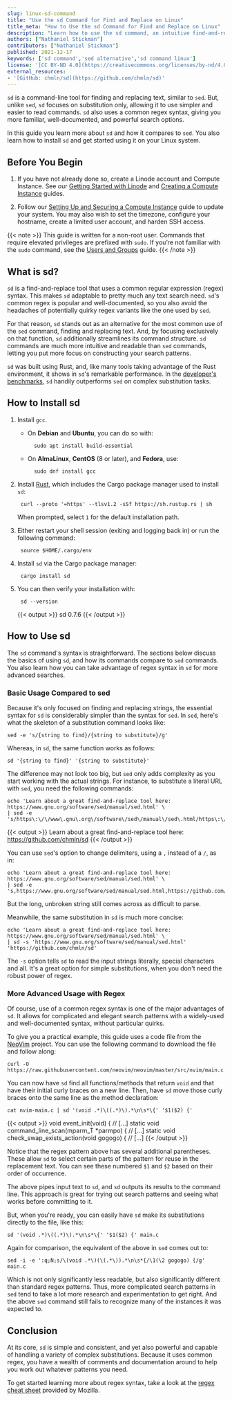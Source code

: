```yaml
---
slug: linux-sd-command
title: "Use the sd Command for Find and Replace on Linux"
title_meta: "How to Use the sd Command for Find and Replace on Linux"
description: "Learn how to use the sd command, an intuitive find-and-replace tool. It uses a standard regex syntax, and this among other features makes it an exceptional alternative to the sed command."
authors: ["Nathaniel Stickman"]
contributors: ["Nathaniel Stickman"]
published: 2021-12-17
keywords: ['sd command','sed alternative','sd command linux']
license: '[CC BY-ND 4.0](https://creativecommons.org/licenses/by-nd/4.0)'
external_resources:
- '[GitHub: chmln/sd](https://github.com/chmln/sd)'
---
```


`sd` is a command-line tool for finding and replacing text, similar to `sed`. But, unlike `sed`, `sd` focuses on substitution only, allowing it to use simpler and easier to read commands. `sd` also uses a common regex syntax, giving you more familiar, well-documented, and powerful search options.

In this guide you learn more about `sd` and how it compares to `sed`. You also learn how to install `sd` and get started using it on your Linux system.

## Before You Begin

1.  If you have not already done so, create a Linode account and Compute Instance. See our [Getting Started with Linode](/docs/products/platform/get-started/) and [Creating a Compute Instance](/docs/products/compute/compute-instances/guides/create/) guides.

1.  Follow our [Setting Up and Securing a Compute Instance](/docs/products/compute/compute-instances/guides/set-up-and-secure/) guide to update your system. You may also wish to set the timezone, configure your hostname, create a limited user account, and harden SSH access.

{{< note >}}
This guide is written for a non-root user. Commands that require elevated privileges are prefixed with `sudo`. If you’re not familiar with the `sudo` command, see the [Users and Groups](/docs/guides/linux-users-and-groups/) guide.
{{< /note >}}

## What is sd?

`sd` is a find-and-replace tool that uses a common regular expression (regex) syntax. This makes `sd` adaptable to pretty much any text search need. `sd`'s common regex is popular and well-documented, so you also avoid the headaches of potentially quirky regex variants like the one used by `sed`.

For that reason, `sd` stands out as an alternative for the most common use of the `sed` command, finding and replacing text. And, by focusing exclusively on that function, `sd` additionally streamlines its command structure. `sd` commands are much more intuitive and readable than `sed` commands, letting you put more focus on constructing your search patterns.

`sd` was built using Rust, and, like many tools taking advantage of the Rust environment, it shows in `sd`'s remarkable performance. In the [developer's benchmarks](https://github.com/chmln/sd#benchmarks), `sd` handily outperforms `sed` on complex substitution tasks.

## How to Install sd

1. Install `gcc`.

    - On **Debian** and **Ubuntu**, you can do so with:

            sudo apt install build-essential

    - On **AlmaLinux**, **CentOS** (8 or later), and **Fedora**, use:

            sudo dnf install gcc

1. Install [Rust](https://www.rust-lang.org/), which includes the Cargo package manager used to install `sd`:

        curl --proto '=https' --tlsv1.2 -sSf https://sh.rustup.rs | sh

    When prompted, select `1` for the default installation path.

1. Either restart your shell session (exiting and logging back in) or run the following command:

        source $HOME/.cargo/env

1. Install `sd` via the Cargo package manager:

        cargo install sd

1. You can then verify your installation with:

        sd --version

    {{< output >}}
sd 0.7.6
    {{< /output >}}

## How to Use sd

The `sd` command's syntax is straightforward. The sections below discuss the basics of using `sd`, and how its commands compare to `sed` commands. You also learn how you can take advantage of regex syntax in `sd` for more advanced searches.

### Basic Usage Compared to sed

Because it's only focused on finding and replacing strings, the essential syntax for `sd` is considerably simpler than the syntax for `sed`. In `sed`, here's what the skeleton of a substitution command looks like:

    sed -e 's/{string to find}/{string to substitute}/g'

Whereas, in `sd`, the same function works as follows:

    sd '{string to find}' '{string to substitute}'

The difference may not look too big, but `sed` only adds complexity as you start working with the actual strings. For instance, to substitute a literal URL with `sed`, you need the following commands:

    echo 'Learn about a great find-and-replace tool here: https://www.gnu.org/software/sed/manual/sed.html' \
    | sed -e 's/https\:\/\/www\.gnu\.org\/software\/sed\/manual\/sed\.html/https\:\/\/github\.com\/chmln\/sd/g'

{{< output >}}
Learn about a great find-and-replace tool here: https://github.com/chmln/sd
{{< /output >}}

You can use `sed`'s option to change delimiters, using a `,` instead of a `/`, as in:

    echo 'Learn about a great find-and-replace tool here: https://www.gnu.org/software/sed/manual/sed.html' \
    | sed -e 's,https://www.gnu.org/software/sed/manual/sed.html,https://github.com/chmln,g'

But the long, unbroken string still comes across as difficult to parse.

Meanwhile, the same substitution in `sd` is much more concise:

    echo 'Learn about a great find-and-replace tool here: https://www.gnu.org/software/sed/manual/sed.html' \
    | sd -s 'https://www.gnu.org/software/sed/manual/sed.html' 'https://github.com/chmln/sd'

The `-s` option tells `sd` to read the input strings literally, special characters and all. It's a great option for simple substitutions, when you don't need the robust power of regex.

### More Advanced Usage with Regex

Of course, use of a common regex syntax is one of the major advantages of `sd`. It allows for complicated and elegant search patterns with a widely-used and well-documented syntax, without particular quirks.

To give you a practical example, this guide uses a code file from the [NeoVim](https://github.com/neovim/neovim) project. You can use the following command to download the file and follow along:

    curl -O https://raw.githubusercontent.com/neovim/neovim/master/src/nvim/main.c

You can now have `sd` find all functions/methods that return `void` and that have their initial curly braces on a new line. Then, have `sd` move those curly braces onto the same line as the method declaration:

    cat nvim-main.c | sd '(void .*)\((.*)\).*\n\s*\{' '$1($2) {'

{{< output >}}
void event_init(void) {
// [...]
static void command_line_scan(mparm_T *parmpo) {
// [...]
static void check_swap_exists_action(void gogogo) {
// [...]
{{< /output >}}

Notice that the regex pattern above has several additional parentheses. These allow `sd` to select certain parts of the pattern for reuse in the replacement text. You can see these numbered `$1` and `$2` based on their order of occurrence.

The above pipes input text to `sd`, and `sd` outputs its results to the command line. This approach is great for trying out search patterns and seeing what works before committing to it.

But, when you're ready, you can easily have `sd` make its substitutions directly to the file, like this:

    sd '(void .*)\((.*)\).*\n\s*\{' '$1($2) {' main.c

Again for comparison, the equivalent of the above in `sed` comes out to:

    sed -i -e ':q;N;s/\(void .*\)(\(.*\)).*\n\s*{/\1(\2 gogogo) {/g' main.c

Which is not only significantly less readable, but also significantly different than standard regex patterns. Thus, more complicated search patterns in `sed` tend to take a lot more research and experimentation to get right. And the above `sed` command still fails to recognize many of the instances it was expected to.

## Conclusion

At its core, `sd` is simple and consistent, and yet also powerful and capable of handling a variety of complex substitutions. Because it uses common regex, you have a wealth of comments and documentation around to help you work out whatever patterns you need.

To get started learning more about regex syntax, take a look at the [regex cheat sheet](https://developer.mozilla.org/en-US/docs/Web/JavaScript/Guide/Regular_Expressions/Cheatsheet) provided by Mozilla.
